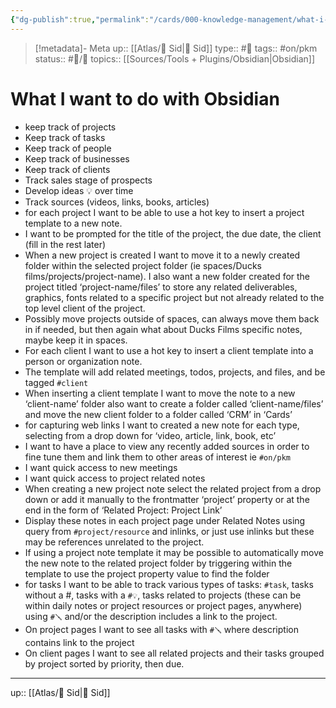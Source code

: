 ```yaml
---
{"dg-publish":true,"permalink":"/cards/000-knowledge-management/what-i-want-to-do-with-obsidian/","title":"What I want to do with Obsidian"}
---
```



>[!metadata]- Meta
>up:: [[Atlas/🧠 Sid\|🧠 Sid]]
>type:: #📝 
>tags:: #on/pkm 
>status:: #📝/🌿 
>topics:: [[Sources/Tools + Plugins/Obsidian\|Obsidian]]

# What I want to do with Obsidian

- keep track of projects
- Keep track of tasks
- Keep track of people
- Keep track of businesses 
- Keep track of clients
- Track sales stage of prospects
- Develop ideas 💡 over time
- Track sources (videos, links, books, articles)
- for each project I want to be able to use a hot key to insert a project template to a new note. 
- I want to be prompted for the title of the project, the due date, the client (fill in the rest later)
- When a new project is created I want to move it to a newly created folder within the selected project folder (ie spaces/Ducks films/projects/project-name). I also want a new folder created for the project titled  ‘project-name/files’ to store any related deliverables, graphics, fonts related to a specific project but not already related to the top level client of the project.
- Possibly move projects outside of spaces, can always move them back in if needed, but then again what about Ducks Films specific notes, maybe keep it in spaces. 
- For each client I want to use a hot key to insert a client template into a person or organization note. 
- The template will add related meetings, todos, projects, and files, and be tagged `#client`
- When inserting a client template I want to move the note to a new ‘client-name’ folder also want to create a folder called ‘client-name/files’ and move the new client folder to a folder called ‘CRM’ in ‘Cards’
- for capturing web links I want to created a new note for each type, selecting from a drop down for ‘video, article, link, book, etc’
- I want to have a place to view any recently added sources in order to fine tune them and link them to other areas of interest ie `#on/pkm` 
- I want quick access to new meetings 
- I want quick access to project related notes
- When creating a new project note select the related project from a drop down or add it manually to the frontmatter ‘project’ property or at the end in the form of ‘Related Project: Project Link’
- Display these notes in each project page under Related Notes using query from `#project/resource` and inlinks, or just use inlinks but these may be references unrelated to the project. 
- If using a project note template it may be possible to automatically move the new note to the related project folder by triggering within the template to use the project property value to find the folder
- for tasks I want to be able to track various types of tasks: `#task`, tasks without a #, tasks with a `#💡`, tasks related to projects (these can be within daily notes or project resources or project pages, anywhere) using `#🪛` and/or the description includes a link to the project.
- On project pages I want to see all tasks with `#🪛` where description contains link to the project
- On client pages I want to see all related projects and their tasks grouped by project sorted by priority, then due. 

---
up:: [[Atlas/🧠 Sid\|🧠 Sid]]


